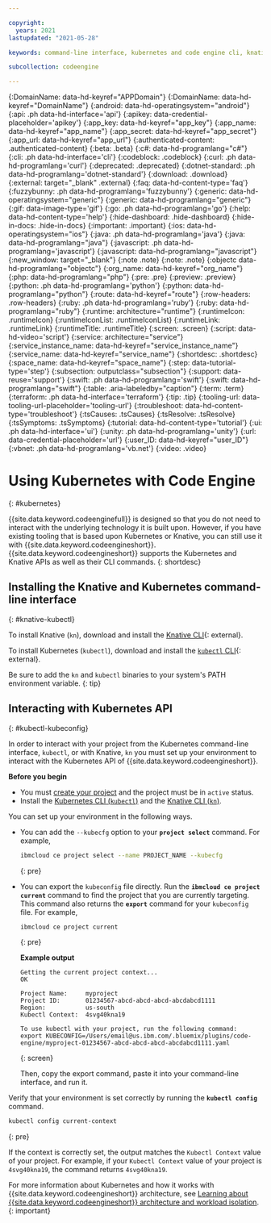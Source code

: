 ```yaml
---

copyright:
  years: 2021
lastupdated: "2021-05-28"

keywords: command-line interface, kubernetes and code engine cli, knative and code engine cli, kubectl and code engine cli, kubernetes, knative

subcollection: codeengine

---
```


{:DomainName: data-hd-keyref="APPDomain"}
{:DomainName: data-hd-keyref="DomainName"}
{:android: data-hd-operatingsystem="android"}
{:api: .ph data-hd-interface='api'}
{:apikey: data-credential-placeholder='apikey'}
{:app_key: data-hd-keyref="app_key"}
{:app_name: data-hd-keyref="app_name"}
{:app_secret: data-hd-keyref="app_secret"}
{:app_url: data-hd-keyref="app_url"}
{:authenticated-content: .authenticated-content}
{:beta: .beta}
{:c#: data-hd-programlang="c#"}
{:cli: .ph data-hd-interface='cli'}
{:codeblock: .codeblock}
{:curl: .ph data-hd-programlang='curl'}
{:deprecated: .deprecated}
{:dotnet-standard: .ph data-hd-programlang='dotnet-standard'}
{:download: .download}
{:external: target="_blank" .external}
{:faq: data-hd-content-type='faq'}
{:fuzzybunny: .ph data-hd-programlang='fuzzybunny'}
{:generic: data-hd-operatingsystem="generic"}
{:generic: data-hd-programlang="generic"}
{:gif: data-image-type='gif'}
{:go: .ph data-hd-programlang='go'}
{:help: data-hd-content-type='help'}
{:hide-dashboard: .hide-dashboard}
{:hide-in-docs: .hide-in-docs}
{:important: .important}
{:ios: data-hd-operatingsystem="ios"}
{:java: .ph data-hd-programlang='java'}
{:java: data-hd-programlang="java"}
{:javascript: .ph data-hd-programlang='javascript'}
{:javascript: data-hd-programlang="javascript"}
{:new_window: target="_blank"}
{:note .note}
{:note: .note}
{:objectc data-hd-programlang="objectc"}
{:org_name: data-hd-keyref="org_name"}
{:php: data-hd-programlang="php"}
{:pre: .pre}
{:preview: .preview}
{:python: .ph data-hd-programlang='python'}
{:python: data-hd-programlang="python"}
{:route: data-hd-keyref="route"}
{:row-headers: .row-headers}
{:ruby: .ph data-hd-programlang='ruby'}
{:ruby: data-hd-programlang="ruby"}
{:runtime: architecture="runtime"}
{:runtimeIcon: .runtimeIcon}
{:runtimeIconList: .runtimeIconList}
{:runtimeLink: .runtimeLink}
{:runtimeTitle: .runtimeTitle}
{:screen: .screen}
{:script: data-hd-video='script'}
{:service: architecture="service"}
{:service_instance_name: data-hd-keyref="service_instance_name"}
{:service_name: data-hd-keyref="service_name"}
{:shortdesc: .shortdesc}
{:space_name: data-hd-keyref="space_name"}
{:step: data-tutorial-type='step'}
{:subsection: outputclass="subsection"}
{:support: data-reuse='support'}
{:swift: .ph data-hd-programlang='swift'}
{:swift: data-hd-programlang="swift"}
{:table: .aria-labeledby="caption"}
{:term: .term}
{:terraform: .ph data-hd-interface='terraform'}
{:tip: .tip}
{:tooling-url: data-tooling-url-placeholder='tooling-url'}
{:troubleshoot: data-hd-content-type='troubleshoot'}
{:tsCauses: .tsCauses}
{:tsResolve: .tsResolve}
{:tsSymptoms: .tsSymptoms}
{:tutorial: data-hd-content-type='tutorial'}
{:ui: .ph data-hd-interface='ui'}
{:unity: .ph data-hd-programlang='unity'}
{:url: data-credential-placeholder='url'}
{:user_ID: data-hd-keyref="user_ID"}
{:vbnet: .ph data-hd-programlang='vb.net'}
{:video: .video}


# Using Kubernetes with Code Engine
{: #kubernetes}

{{site.data.keyword.codeenginefull}} is designed so that you do not need to interact with the underlying technology it is built upon. However, if you have existing tooling that is based upon Kubernetes or Knative, you can still use it with {{site.data.keyword.codeengineshort}}. {{site.data.keyword.codeengineshort}} supports the Kubernetes and Knative APIs as well as their CLI commands.
{: shortdesc}

## Installing the Knative and Kubernetes command-line interface
{: #knative-kubectl}

To install Knative (`kn`), download and install the [Knative CLI](https://github.com/knative/client/blob/main/docs/README.md){: external}. 

To install Kubernetes (`kubectl`), download and install the [`kubectl` CLI](https://kubernetes.io/docs/tasks/tools/install-kubectl/){: external}. 

Be sure to add the `kn` and `kubectl` binaries to your system's PATH environment variable. 
{: tip}

## Interacting with Kubernetes API
{: #kubectl-kubeconfig}
  
In order to interact with your project from the Kubernetes command-line interface, `kubectl`, or with Knative, `kn` you must set up your environment to interact with the Kubernetes API of {{site.data.keyword.codeengineshort}}.

**Before you begin**

- You must [create your project](/docs/codeengine?topic=codeengine-manage-project#create-a-project) and the project must be in `active` status.
- Install the [Kubernetes CLI (`kubectl`)](#knative-kubectl) and the [Knative CLI (`kn`)](#knative-kubectl).

You can set up your environment in the following ways. 

- You can add the `--kubecfg` option to your **`project select`** command. For example, 

  ```sh
  ibmcloud ce project select --name PROJECT_NAME --kubecfg
  ```
  {: pre}

- You can export the `kubeconfig` file directly. Run the **`ibmcloud ce project current`** command to find the project that you are currently targeting. This command also returns the **`export`** command for your `kubeconfig` file.  For example,

  ```sh
  ibmcloud ce project current
  ```
  {: pre}

  **Example output**

  ```
  Getting the current project context...
  OK

  Project Name:     myproject  
  Project ID:       01234567-abcd-abcd-abcd-abcdabcd1111
  Region:           us-south 
  Kubectl Context:  4svg40kna19 

  To use kubectl with your project, run the following command:
  export KUBECONFIG=/Users/email@us.ibm.com/.bluemix/plugins/code-engine/myproject-01234567-abcd-abcd-abcd-abcdabcd1111.yaml
  ```
  {: screen}

  Then, copy the export command, paste it into your command-line interface, and run it.

Verify that your environment is set correctly by running the **`kubectl config`** command.

```sh
kubectl config current-context
```
{: pre}

If the context is correctly set, the output matches the `Kubectl Context` value of your project. For example, if your `Kubectl Context` value of your project is `4svg40kna19`, the command returns `4svg40kna19`.

For more information about Kubernetes and how it works with {{site.data.keyword.codeengineshort}} architecture, see [Learning about {{site.data.keyword.codeengineshort}} architecture and workload isolation](/docs/codeengine?topic=codeengine-architecture).
{: important}
